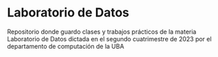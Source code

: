 # Laboratorio de Datos
Repositorio donde guardo clases y trabajos prácticos de la materia Laboratorio de Datos dictada en el segundo cuatrimestre de 2023 por el departamento de computación de la UBA
